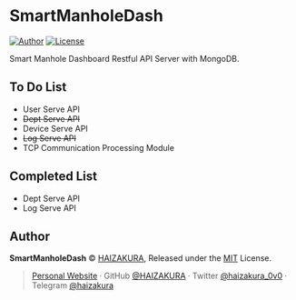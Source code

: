 # SmartManholeDash
 [![Author](https://img.shields.io/badge/Author-HAIZAKURA-b68469?style=flat-square)](https://nya.run) [![License](https://img.shields.io/github/license/HAIZAKURA/SmartManholeDash?style=flat-square)](./LICENSE)

 Smart Manhole Dashboard Restful API Server with MongoDB.

## To Do List

- User Serve API
- ~~Dept Serve API~~
- Device Serve API
- ~~Log Serve API~~
- TCP Communication Processing Module

## Completed List

- Dept Serve API
- Log Serve API

## Author

**SmartManholeDash** © [HAIZAKURA](https://nya.run), Released under the [MIT](./LICENSE) License.

> [Personal Website](https://nya.run) · GitHub [@HAIZAKURA](https://github.com/HAIZAKURA) · Twitter [@haizakura_0v0](https://twitter.com/haizakura_0v0) · Telegram [@haizakura](https://t.me/haizakura)

